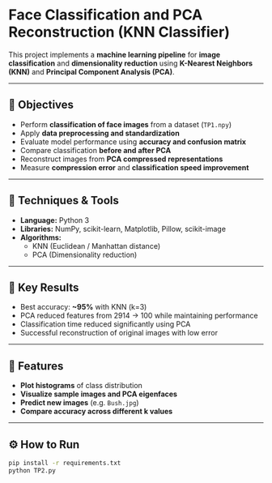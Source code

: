 # Face Classification and PCA Reconstruction (KNN Classifier)

This project implements a **machine learning pipeline** for **image classification** and **dimensionality reduction** using **K-Nearest Neighbors (KNN)** and **Principal Component Analysis (PCA)**.

---

## 🎯 Objectives
- Perform **classification of face images** from a dataset (`TP1.npy`)
- Apply **data preprocessing and standardization**
- Evaluate model performance using **accuracy and confusion matrix**
- Compare classification **before and after PCA**
- Reconstruct images from **PCA compressed representations**
- Measure **compression error** and **classification speed improvement**

---

## 🧠 Techniques & Tools
- **Language:** Python 3  
- **Libraries:** NumPy, scikit-learn, Matplotlib, Pillow, scikit-image  
- **Algorithms:**  
  - KNN (Euclidean / Manhattan distance)  
  - PCA (Dimensionality reduction)  

---

## 🧩 Key Results
- Best accuracy: **~95%** with KNN (k=3)
- PCA reduced features from 2914 → 100 while maintaining performance
- Classification time reduced significantly using PCA
- Successful reconstruction of original images with low error

---

## 🧪 Features
- **Plot histograms** of class distribution  
- **Visualize sample images and PCA eigenfaces**  
- **Predict new images** (e.g. `Bush.jpg`)  
- **Compare accuracy across different k values**

---

## ⚙️ How to Run
```bash
pip install -r requirements.txt
python TP2.py
